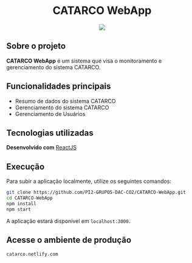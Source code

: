 <h1 align="center">CATARCO WebApp</h1>
<p align="center">
    <a href="https://app.netlify.com/sites/catarco/deploys" alt="Netlify Status" >
        <img src="https://api.netlify.com/api/v1/badges/555cd09f-8bb4-4746-800c-7a977d1c0bf4/deploy-status" />
    </a>
</p>

## Sobre o projeto

**CATARCO WebApp** é um sistema que visa o monitoramento e gerenciamento do sistema CATARCO.

## Funcionalidades principais

- Resumo de dados do sistema CATARCO
- Gerenciamento do sistema CATARCO
- Gerenciamento de Usuários

## Tecnologias utilizadas

**Desenvolvido com** [ReactJS](https://pt-br.reactjs.org/)

## Execução

Para subir a aplicação localmente, utilize os seguintes comandos:

```bash
git clone https://github.com/PI2-GRUPO5-DAC-CO2/CATARCO-WebApp.git
cd CATARCO-WebApp
npm install
npm start
```

A aplicação estará disponível em `localhost:3000`.

## Acesse o ambiente de produção
`catarco.netlify.com`